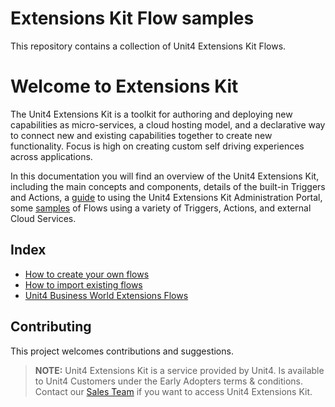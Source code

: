 # Extensions Kit Flow samples

This repository contains a collection of Unit4 Extensions Kit Flows.

# Welcome to Extensions Kit

The Unit4 Extensions Kit is a toolkit for authoring and deploying new capabilities as micro-services, a cloud hosting model, and a declarative way to connect new and existing capabilities together to create new functionality. Focus is high on creating custom self driving experiences across applications.

In this documentation you will find an overview of the Unit4 Extensions Kit, including the main concepts and components, details of the built-in Triggers and Actions, a [guide](https://docs-external.u4pp.com/extensions-kit/guides/portal/overview/) to using the Unit4 Extensions Kit Administration Portal, some [samples](https://docs-external.u4pp.com/extensions-kit/samples/overview/) of Flows using a variety of Triggers, Actions, and external Cloud Services.

## Index

* [How to create your own flows](docs/basic-samples/README.md)
* [How to import existing flows](ExtensionsFlows/README.md)
* [Unit4 Business World Extensions Flows](ExtensionsFlows/U4BusinessWorld)

## Contributing

This project welcomes contributions and suggestions.

> **NOTE:** Unit4 Extensions Kit is a service provided by Unit4. Is available to Unit4 Customers under the Early Adopters terms & conditions. Contact our [Sales Team](https://www.unit4.com/contact-sales#form) if you want to access Unit4 Extensions Kit.